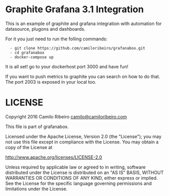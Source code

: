 # Graphite Grafana 3.1 Integration

This is an example of graphite and grafana integration with automation for datasource, plugons and dashboards.

For it you just need to run the folling commands:

      - git clone https://github.com/camiloribeiro/grafanabox.git
      - cd grafanabox
      - docker-compose up

It is all set! go to your dockerhost port 3000 and have fun!

If you want to push metrics to graphite you can search on how to do that. The port 2003 is exposed in your local too.

LICENSE
=======

Copyright 2016 Camilo Ribeiro camilo@camiloribeiro.com

This file is part of grafanabox.

Licensed under the Apache License, Version 2.0 (the "License"); you may not use this file except in compliance with the License. You may obtain a copy of the License at

http://www.apache.org/licenses/LICENSE-2.0

Unless required by applicable law or agreed to in writing, software distributed under the License is distributed on an "AS IS" BASIS, WITHOUT WARRANTIES OR CONDITIONS OF ANY KIND, either express or implied. See the License for the specific language governing permissions and limitations under the License.
